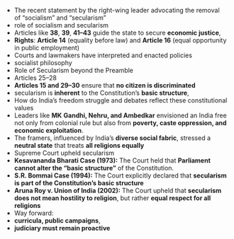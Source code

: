 - The recent statement by the right-wing leader advocating the removal of “socialism” and “secularism”
- role of socialism and secularism
- Articles like **38**, **39**, **41–43** guide the state to secure **economic justice**,
- **Rights**: **Article 14** (equality before law) and **Article 16** (equal opportunity in public employment)
- Courts and lawmakers have interpreted and enacted policies
- socialist philosophy
- Role of Secularism beyond the Preamble
- Articles 25–28
- **Articles 15 and 29–30** ensure that **no citizen is discriminated**
- secularism is **inherent** to the Constitution’s **basic structure**,
- How do India’s freedom struggle and debates reflect these constitutional values
- Leaders like **MK** **Gandhi, Nehru, and Ambedkar** envisioned an India free not only from colonial rule but also from **poverty, caste oppression, and economic exploitation**.
- The framers, influenced by India’s **diverse social fabric**, stressed a **neutral state** that treats **all religions equally**
- Supreme Court upheld secularism
- **Kesavananda Bharati Case (1973):** The Court held that **Parliament cannot alter the “basic structure”** of the Constitution.
- **S.R. Bommai Case (1994):** The Court explicitly declared that **secularism is part of the Constitution’s basic structure**
- **Aruna Roy v. Union of India (2002):** The Court upheld that **secularism does not mean hostility to religion**, but rather **equal respect for all religions**
- Way forward:
- **curricula, public campaigns**,
- **judiciary must remain proactive**
